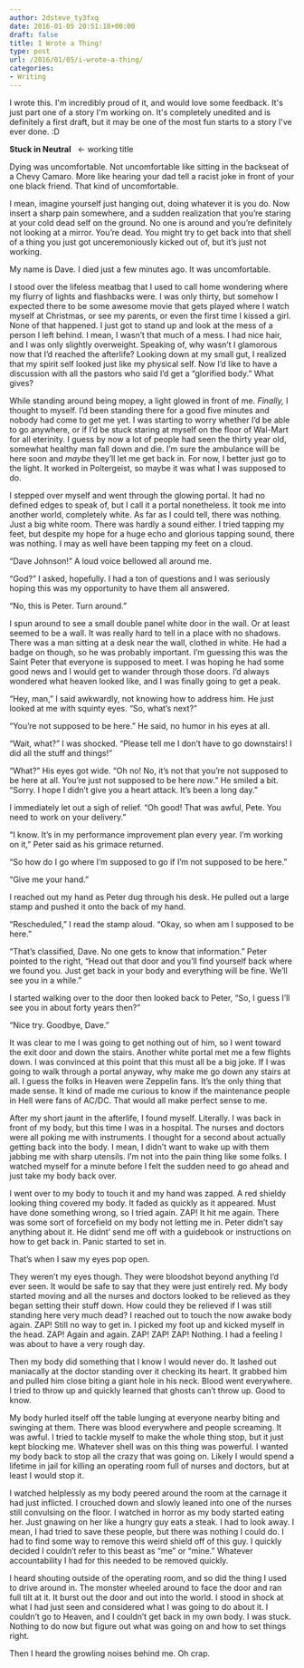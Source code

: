 ```yaml
---
author: 2dsteve_ty3fxq
date: 2016-01-05 20:51:18+00:00
draft: false
title: I Wrote a Thing!
type: post
url: /2016/01/05/i-wrote-a-thing/
categories:
- Writing
---
```


I wrote this. I'm incredibly proud of it, and would love some feedback. It's just part one of a story I'm working on. It's completely unedited and is definitely a first draft, but it may be one of the most fun starts to a story I've ever done. :D

**Stuck in Neutral**   <- working title

Dying was uncomfortable. Not uncomfortable like sitting in the backseat of a Chevy Camaro. More like hearing your dad tell a racist joke in front of your one black friend. That kind of uncomfortable.

I mean, imagine yourself just hanging out, doing whatever it is you do. Now insert a sharp pain somewhere, and a sudden realization that you’re staring at your cold dead self on the ground. No one is around and you’re definitely not looking at a mirror. You’re dead. You might try to get back into that shell of a thing you just got unceremoniously kicked out of, but it’s just not working. 

My name is Dave. I died just a few minutes ago. It was uncomfortable.

I stood over the lifeless meatbag that I used to call home wondering where my flurry of lights and flashbacks were. I was only thirty, but somehow I expected there to be some awesome movie that gets played where I watch myself at Christmas, or see my parents, or even the first time I kissed a girl. None of that happened. I just got to stand up and look at the mess of a person I left behind. I mean, I wasn’t that much of a mess. I had nice hair, and I was only slightly overweight. Speaking of, why wasn’t I glamorous now that I’d reached the afterlife? Looking down at my small gut, I realized that my spirit self looked just like my physical self. Now I’d like to have a discussion with all the pastors who said I’d get a “glorified body.” What gives?

While standing around being mopey, a light glowed in front of me. _Finally,_ I thought to myself. I’d been standing there for a good five minutes and nobody had come to get me yet. I was starting to worry whether I’d be able to go anywhere, or if I’d be stuck staring at myself on the floor of Wal-Mart for all eterinity. I guess by now a lot of people had seen the thirty year old, somewhat healthy man fall down and die. I’m sure the ambulance will be here soon and _maybe_ they’ll let me get back in. For now, I better just go to the light. It worked in Poltergeist, so maybe it was what I was supposed to do.

I stepped over myself and went through the glowing portal. It had no defined edges to speak of, but I call it a portal nonetheless. It took me into another world, completely white. As far as I could tell, there was nothing. Just a big white room. There was hardly a sound either. I tried tapping my feet, but despite my hope for a huge echo and glorious tapping sound, there was nothing. I may as well have been tapping my feet on a cloud.

“Dave Johnson!” A loud voice bellowed all around me.

“God?” I asked, hopefully. I had a ton of questions and I was seriously hoping this was my opportunity to have them all answered.

“No, this is Peter. Turn around.”

I spun around to see a small double panel white door in the wall. Or at least seemed to be a wall. It was really hard to tell in a place with no shadows. There was a man sitting at a desk near the wall, clothed in white. He had a badge on though, so he was probably important. I’m guessing this was the Saint Peter that everyone is supposed to meet. I was hoping he had some good news and I would get to wander through those doors. I’d always wondered what heaven looked like, and I was finally going to get a peak.

“Hey, man,” I said awkwardly, not knowing how to address him. He just looked at me with squinty eyes. “So, what’s next?”

“You’re not supposed to be here.” He said, no humor in his eyes at all.

“Wait, what?” I was shocked. “Please tell me I don’t have to go downstairs! I did all the stuff and things!”

“What?” His eyes got wide. “Oh no! No, it’s not that you’re not supposed to be here at all. You’re just not supposed to be here _now_.” He smiled a bit. “Sorry. I hope I didn’t give you a heart attack. It’s been a long day.”

I immediately let out a sigh of relief. “Oh good! That was awful, Pete. You need to work on your delivery.”

“I know. It’s in my performance improvement plan every year. I’m working on it,” Peter said as his grimace returned.

“So how do I go where I’m supposed to go if I’m not supposed to be here.”

“Give me your hand.”

I reached out my hand as Peter dug through his desk. He pulled out a large stamp and pushed it onto the back of my hand. 

“Rescheduled,” I read the stamp aloud. “Okay, so when am I supposed to be here.”

“That’s classified, Dave. No one gets to know that information.” Peter pointed to the right, “Head out that door and you’ll find yourself back where we found you. Just get back in your body and everything will be fine. We’ll see you in a while.”

I started walking over to the door then looked back to Peter, “So, I guess I’ll see you in about forty years then?”

“Nice try. Goodbye, Dave.”

It was clear to me I was going to get nothing out of him, so I went toward the exit door and down the stairs. Another white portal met me a few flights down. I was convinced at this point that this must all be a big joke. If I was going to walk through a portal anyway, why make me go down any stairs at all. I guess the folks in Heaven were Zeppelin fans. It’s the only thing that made sense. It kind of made me curious to know if the maintenance people in Hell were fans of AC/DC. That would all make perfect sense to me.

After my short jaunt in the afterlife, I found myself. Literally. I was back in front of my body, but this time I was in a hospital. The nurses and doctors were all poking me with instruments. I thought for a second about actually getting back into the body. I mean, I didn’t want to wake up with them jabbing me with sharp utensils. I’m not into the pain thing like some folks. I watched myself for a minute before I felt the sudden need to go ahead and just take my body back over. 

I went over to my body to touch it and my hand was zapped. A red shieldy looking thing covered my body. It faded as quickly as it appeared. Must have done something wrong, so I tried again. ZAP! It hit me again. There was some sort of forcefield on my body not letting me in. Peter didn’t say anything about it. He didnt’ send me off with a guidebook or instructions on how to get back in. Panic started to set in.

That’s when I saw my eyes pop open. 

They weren’t my eyes though. They were bloodshot beyond anything I’d ever seen. It would be safe to say that they were just entirely red. My body started moving and all the nurses and doctors looked to be relieved as they began setting their stuff down. How could they be relieved if I was still standing here very much dead? I reached out to touch the now awake body again. ZAP! Still no way to get in. I picked my foot up and kicked myself in the head. ZAP! Again and again. ZAP! ZAP! ZAP! Nothing. I had a feeling I was about to have a very rough day. 

Then my body did something that I know I would never do. It lashed out maniacally at the doctor standing over it checking its heart. It grabbed him and pulled him close biting a giant hole in his neck. Blood went everywhere. I tried to throw up and quickly learned that ghosts can’t throw up. Good to know. 

My body hurled itself off the table lunging at everyone nearby biting and swinging at them. There was blood everywhere and people screaming. It was awful. I tried to tackle myself to make the whole thing stop, but it just kept blocking me. Whatever shell was on this thing was powerful. I wanted my body back to stop all the crazy that was going on. Likely I would spend a lifetime in jail for killing an operating room full of nurses and doctors, but at least I would stop it. 

I watched helplessly as my body peered around the room at the carnage it had just inflicted. I crouched down and slowly leaned into one of the nurses still convulsing on the floor. I watched in horror as my body started eating her. Just gnawing on her like a hungry guy eats a steak. I had to look away. I mean, I had tried to save these people, but there was nothing I could do. I had to find some way to remove this weird shield off of this guy. I quickly decided I couldn’t refer to this beast as “me” or “mine.” Whatever accountability I had for this needed to be removed quickly. 

I heard shouting outside of the operating room, and so did the thing I used to drive around in. The monster wheeled around to face the door and ran full tilt at it. It burst out the door and out into the world. I stood in shock at what I had just seen and considered what I was going to do about it. I couldn’t go to Heaven, and I couldn’t get back in my own body. I was stuck. Nothing to do now but figure out what was going on and how to set things right. 

Then I heard the growling noises behind me. Oh crap.


